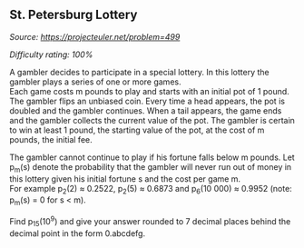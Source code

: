 St. Petersburg Lottery
----------------------

*Source: https://projecteuler.net/problem=499*


*Difficulty rating: 100%*

A gambler decides to participate in a special lottery. In this lottery
the gambler plays a series of one or more games.\
 Each game costs m pounds to play and starts with an initial pot of 1
pound. The gambler flips an unbiased coin. Every time a head appears,
the pot is doubled and the gambler continues. When a tail appears, the
game ends and the gambler collects the current value of the pot. The
gambler is certain to win at least 1 pound, the starting value of the
pot, at the cost of m pounds, the initial fee.

The gambler cannot continue to play if his fortune falls below m pounds.
Let p<sub>m</sub>(s) denote the probability that the gambler will never run out
of money in this lottery given his initial fortune s and the cost per
game m.\
 For example p<sub>2</sub>(2) ≈ 0.2522, p<sub>2</sub>(5) ≈ 0.6873 and
p<sub>6</sub>(10 000) ≈ 0.9952 (note: p<sub>m</sub>(s) = 0 for s \< m).

Find p<sub>15</sub>(10<sup>9</sup>) and give your answer rounded to 7 decimal places
behind the decimal point in the form 0.abcdefg.
